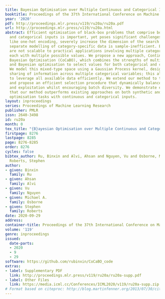 ```yaml
---
title: Bayesian Optimisation over Multiple Continuous and Categorical Inputs
booktitle: Proceedings of the 37th International Conference on Machine Learning
year: '2020'
pdf: http://proceedings.mlr.press/v119/ru20a/ru20a.pdf
url: http://proceedings.mlr.press/v119/ru20a.html
abstract: Efficient optimisation of black-box problems that comprise both continuous
  and categorical inputs is important, yet poses significant challenges. Current approaches,
  like one-hot encoding, severely increase the dimension of the search space, while
  separate modelling of category-specific data is sample-inefficient. Both frameworks
  are not scalable to practical applications involving multiple categorical variables,
  each with multiple possible values. We propose a new approach, Continuous and Categorical
  Bayesian Optimisation (CoCaBO), which combines the strengths of multi-armed bandits
  and Bayesian optimisation to select values for both categorical and continuous inputs.
  We model this mixed-type space using a Gaussian Process kernel, designed to allow
  sharing of information across multiple categorical variables; this allows CoCaBO
  to leverage all available data efficiently. We extend our method to the batch setting
  and propose an efficient selection procedure that dynamically balances exploration
  and exploitation whilst encouraging batch diversity. We demonstrate empirically
  that our method outperforms existing approaches on both synthetic and real-world
  optimisation tasks with continuous and categorical inputs.
layout: inproceedings
series: Proceedings of Machine Learning Research
publisher: PMLR
issn: 2640-3498
id: ru20a
month: 0
tex_title: "{B}ayesian Optimisation over Multiple Continuous and Categorical Inputs"
firstpage: 8276
lastpage: 8285
page: 8276-8285
order: 8276
cycles: false
bibtex_author: Ru, Binxin and Alvi, Ahsan and Nguyen, Vu and Osborne, Michael A. and
  Roberts, Stephen
author:
- given: Binxin
  family: Ru
- given: Ahsan
  family: Alvi
- given: Vu
  family: Nguyen
- given: Michael A.
  family: Osborne
- given: Stephen
  family: Roberts
date: 2020-09-29
address: 
container-title: Proceedings of the 37th International Conference on Machine Learning
volume: '119'
genre: inproceedings
issued:
  date-parts:
  - 2020
  - 9
  - 29
software: https://github.com/rubinxin/CoCaBO_code
extras:
- label: Supplementary PDF
  link: http://proceedings.mlr.press/v119/ru20a/ru20a-supp.pdf
- label: Other Files
  link: https://media.icml.cc/Conferences/ICML2020/v119/ru20a-supp.zip
# Format based on citeproc: http://blog.martinfenner.org/2013/07/30/citeproc-yaml-for-bibliographies/
---
```

